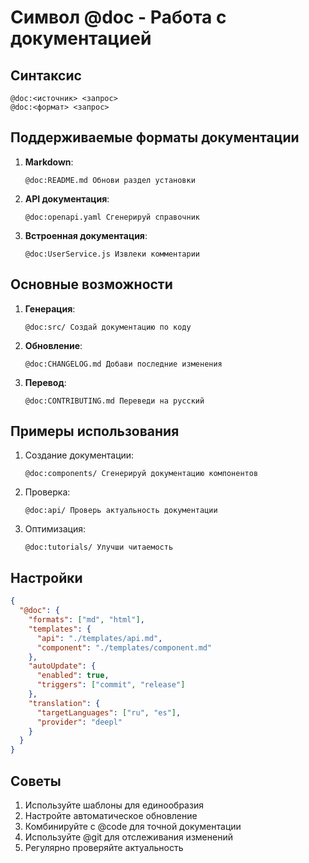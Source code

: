 # Символ @doc - Работа с документацией

## Синтаксис
```
@doc:<источник> <запрос>
@doc:<формат> <запрос>
```

## Поддерживаемые форматы документации
1. **Markdown**:
   ```cursor
   @doc:README.md Обнови раздел установки
   ```

2. **API документация**:
   ```cursor
   @doc:openapi.yaml Сгенерируй справочник
   ```

3. **Встроенная документация**:
   ```cursor
   @doc:UserService.js Извлеки комментарии
   ```

## Основные возможности
1. **Генерация**:
   ```cursor
   @doc:src/ Создай документацию по коду
   ```

2. **Обновление**:
   ```cursor
   @doc:CHANGELOG.md Добави последние изменения
   ```

3. **Перевод**:
   ```cursor
   @doc:CONTRIBUTING.md Переведи на русский
   ```

## Примеры использования
1. Создание документации:
   ```cursor
   @doc:components/ Сгенерируй документацию компонентов
   ```

2. Проверка:
   ```cursor
   @doc:api/ Проверь актуальность документации
   ```

3. Оптимизация:
   ```cursor
   @doc:tutorials/ Улучши читаемость
   ```

## Настройки
```json
{
  "@doc": {
    "formats": ["md", "html"],
    "templates": {
      "api": "./templates/api.md",
      "component": "./templates/component.md"
    },
    "autoUpdate": {
      "enabled": true,
      "triggers": ["commit", "release"]
    },
    "translation": {
      "targetLanguages": ["ru", "es"],
      "provider": "deepl"
    }
  }
}
```

## Советы
1. Используйте шаблоны для единообразия
2. Настройте автоматическое обновление
3. Комбинируйте с @code для точной документации
4. Используйте @git для отслеживания изменений
5. Регулярно проверяйте актуальность